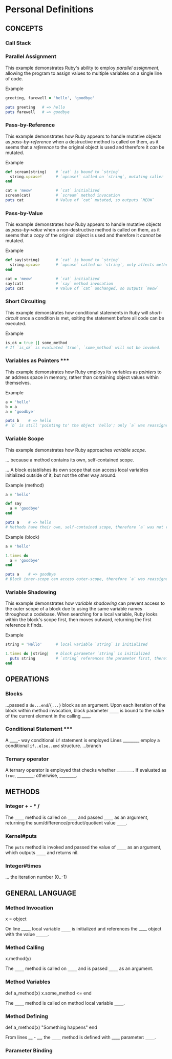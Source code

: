 # Personal Definitions

## CONCEPTS

### Call Stack

### Parallel Assignment

  This example demonstrates Ruby's ability to employ _parallel assignment_, allowing the program to assign values to multiple variables on a single line of code.

  Example
  ```Ruby
  greeting, farewell = 'hello', 'goodbye'

  puts greeting   # => hello
  puts farewell   # => goodbye
  ```

### Pass-by-Reference

  This example demonstrates how Ruby appears to handle mutative objects as _pass-by-reference_ when a destructive method is called on them, as it seems that a _reference_ to the original object is used and therefore it _can_ be mutated.

  Example
  ```Ruby
  def scream(string)    # `cat` is bound to `string`
    string.upcase!      # `upcase!` called on `string`, mutating caller
  end

  cat = 'meow'          # `cat` initialized
  scream(cat)           # `scream` method invocation
  puts cat              # Value of `cat` mutated, so outputs `MEOW`
  ```

### Pass-by-Value

  This example demonstrates how Ruby appears to handle mutative objects as _pass-by-value_ when a non-destructive method is called on them, as it seems that a _copy_ of the original object is used and therefore it _cannot_ be mutated.

  Example
  ```Ruby
  def say(string)       # `cat` is bound to `string`
    string.upcase       # `upcase` called on `string`, only affects method variable
  end

  cat = 'meow'          # `cat` initialized
  say(cat)              # `say` method invocation
  puts cat              # Value of `cat` unchanged, so outputs `meow`
  ```

### Short Circuiting

  This example demonstrates how conditional statements in Ruby will _short-circuit_ once a condition is met, exiting the statement before all code can be executed.

  Example
  ```Ruby
  is_ok = true || some_method
  # If `is_ok` is evaluated `true`, `some_method` will not be invoked.
  ```

### Variables as Pointers ***

  This example demonstrates how Ruby employs its variables as _pointers_ to an address space in memory, rather than containing object values within themselves.

  Example
  ```Ruby
  a = 'hello'
  b = a
  a = 'goodbye'

  puts b    # => hello
  # `b` is still 'pointing to' the object 'hello'; only `a` was reassigned.
  ```

### Variable Scope

  This example demonstrates how Ruby approaches _variable scope_.

  ... because a method contains its own, self-contained scope.

  ... A block establishes its own scope that can access local variables initialized outside of it, but not the other way around.

  Example (method)
  ```Ruby
  a = 'hello'

  def say
    a = 'goodbye'
  end

  puts a    # => hello
  # Methods have their own, self-contained scope, therefore `a` was not reassigned.
  ```

  Example (block)
  ```Ruby
  a = 'hello'

  1.times do
    a = 'goodbye'
  end

  puts a    # => goodbye
  # Block inner-scope can access outer-scope, therefore `a` was reassigned.
  ```


### Variable Shadowing

  This example demonstrates how _variable shadowing_ can prevent access to the outer scope of a block due to using the same variable names throughout a codebase. When searching for a local variable, Ruby looks within the block's scope first, then moves outward, returning the first reference it finds.

  Example

  ```Ruby
  string = 'Hello'      # local variable `string` is initialized

  1.times do |string|   # block parameter `string` is initialized
    puts string         # `string` references the parameter first, therefore `0` is output
  end
  
  ```



## OPERATIONS

### Blocks

  ...passed a `do...end`/`{...}` block as an argument. Upon each iteration of the block within method invocation, block parameter `____` is bound to the value of the current element in the calling ____.

### Conditional Statement ***

  A ____- way conditional `if` statement is employed
  Lines ________ employ a conditional `if..else..end` structure.
  ...branch

### Ternary operator

  A ternary operator is employed that checks whether ________. If evaluated as `true`, ________; otherwise, ________.




## METHODS

### Integer + - * /

  The `____` method is called on `____` and passed `____` as an argument, returning the sum/difference/product/quotient value `____`.

### Kernel#puts

  The `puts` method is invoked and passed the value of `____` as an argument, which outputs `____` and returns nil.

### Integer#times

  ... the iteration number (0..-1)



## GENERAL LANGUAGE

### Method Invocation

x = object

  On line ____, local variable `____` is initialized and references the ____ object with the value `_____`.

### Method Calling

x.method(y)

  The `____` method is called on `____` and is passed `____` as an argument.

### Method Variables

def a_method(x)
  x.some_method <=
end

  The `____` method is called on method local variable `____`.

### Method Defining

def a_method(x)
  "Something happens"
end

  From lines __ - __, the `____` method is defined with ____ parameter: `____`.

### Parameter Binding



